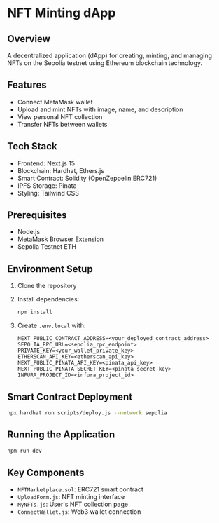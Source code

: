 # NFT Minting dApp

## Overview
A decentralized application (dApp) for creating, minting, and managing NFTs on the Sepolia testnet using Ethereum blockchain technology.

## Features
- Connect MetaMask wallet
- Upload and mint NFTs with image, name, and description
- View personal NFT collection
- Transfer NFTs between wallets

## Tech Stack
- Frontend: Next.js 15
- Blockchain: Hardhat, Ethers.js
- Smart Contract: Solidity (OpenZeppelin ERC721)
- IPFS Storage: Pinata
- Styling: Tailwind CSS

## Prerequisites
- Node.js
- MetaMask Browser Extension
- Sepolia Testnet ETH

## Environment Setup
1. Clone the repository
2. Install dependencies:
   ```bash
   npm install
   ```

3. Create `.env.local` with:
   ```
   NEXT_PUBLIC_CONTRACT_ADDRESS=<your_deployed_contract_address>
   SEPOLIA_RPC_URL=<sepolia_rpc_endpoint>
   PRIVATE_KEY=<your_wallet_private_key>
   ETHERSCAN_API_KEY=<etherscan_api_key>
   NEXT_PUBLIC_PINATA_API_KEY=<pinata_api_key>
   NEXT_PUBLIC_PINATA_SECRET_KEY=<pinata_secret_key>
   INFURA_PROJECT_ID=<infura_project_id>
   ```

## Smart Contract Deployment
```bash
npx hardhat run scripts/deploy.js --network sepolia
```

## Running the Application
```bash
npm run dev
```

## Key Components
- `NFTMarketplace.sol`: ERC721 smart contract
- `UploadForm.js`: NFT minting interface
- `MyNFTs.js`: User's NFT collection page
- `ConnectWallet.js`: Web3 wallet connection
